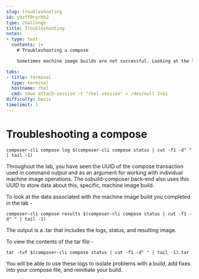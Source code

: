 ```yaml
---
slug: troubleshooting
id: y9zff9ryrbh2
type: challenge
title: Troubleshooting
notes:
- type: text
  contents: |+
    # Troubleshooting a compose

    Sometimes machine image builds are not successful. Looking at the logs of the build may be useful when troubleshooting.

tabs:
- title: Terminal
  type: terminal
  hostname: rhel
  cmd: tmux attach-session -t "rhel-session" > /dev/null 2>&1
difficulty: basic
timelimit: 1
---
```

# Troubleshooting a compose

```
composer-cli compose log $(composer-cli compose status | cut -f1 -d" " | tail -1)
```

Throughout the lab, you have seen the UUID of the compose transaction used in
command output and as an argument for working with individual machine image
operations.  The osbuild-composer back-end also uses this UUID to store data about
this, specific, machine image build.

To look at the data associated with the machine image build you completed in the lab -

```
composer-cli compose results $(composer-cli compose status | cut -f1 -d" " | tail -1)
```

The output is a .tar that includes the logs, status, and resulting image.

To view the contents of the tar file -

```
tar -tvf $(composer-cli compose status | cut -f1 -d" " | tail -1).tar
```

You will be able to use these logs to isolate problems with a build, add fixes into your compose file, and reinitiate your build.